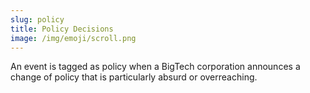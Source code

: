 ```yaml
---
slug: policy
title: Policy Decisions
image: /img/emoji/scroll.png
---
```


An event is tagged as policy when a BigTech corporation announces a change of
policy that is particularly absurd or overreaching.
